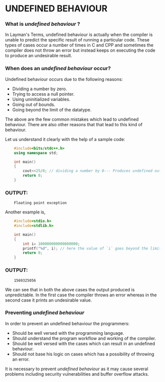 # UNDEFINED BEHAVIOUR

### What is *undefined behaviour* ?
In Layman's Terms, undefined behaviour is actually when the compiler is unable to predict the specific result of running a particular code. These types of cases occur a number of times in C and CPP and sometimes the compiler does not throw an error but instead keeps on executing the code to produce an undesirable result.

### When does an *undefined behaviour* occur?
Undefined behaviour occurs due to the following reasons:
- Dividing a number by zero.
- Trying to access a null pointer.
- Using uninitialized variables.
- Going out of bounds.
- Going beyond the limit of the datatype.

The above are the few common mistakes which lead to undefined behaviour. There are also other reasons that that lead to this kind of behaviour.

Let us understand it clearly with the help of a sample code:
```CPP
	#include<bits/stdc++.h>
	using namespace std;

	int main()
	{
		cout<<25/0; // dividing a number by 0--- Produces undefined output
		return 0;
	}
```
### OUTPUT:
```
	Floating point exception
```

Another example is,
```C
	#include<stdio.h>
	#include<stdlib.h>

	int main()
	{
		int i= 100000000000000000;
		printf("%d", i); // here the value of `i` goes beyond the limit of `int`
		return 0;
	}
```
### OUTPUT:
```
	1569325056
```
We can see that in both the above cases the output produced is unpredictable.
In the first case the compiler throws an error whereas in the second case it prints an undesirable value.

### Preventing *undefined behaviour*
In order to prevent an undefined behaviour the programmers:
- Should be well versed with the programming language.
- Should understand the program workflow and working of the compiler.
- Should be well versed with the cases which can result in an undefined behaviour.
- Should not base his logic on cases which has a possibility of throwing an error.

It is necessary to prevent *undefined behaviour* as it may cause several problems including security vulnerabilities and buffer overflow attacks.